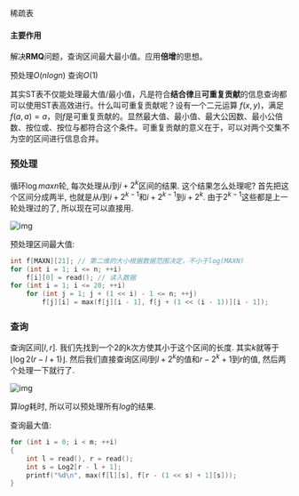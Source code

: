 稀疏表

#### 主要作用

解决**RMQ**问题，查询区间最大最小值。应用**倍增**的思想。

预处理$O(nlogn)$ 查询$O(1)$



其实ST表不仅能处理最大值/最小值，凡是符合**结合律**且**可重复贡献**的信息查询都可以使用ST表高效进行。什么叫可重复贡献呢？设有一个二元运算  $f(x,y)$，满足  $f(a,a)=a$，则$f$是可重复贡献的。显然最大值、最小值、最大公因数、最小公倍数、按位或、按位与都符合这个条件。可重复贡献的意义在于，可以对两个交集不为空的区间进行信息合并。



### 预处理

循环$\log maxn$轮, 每次处理从$i$到$i+2^k$区间的结果. 这个结果怎么处理呢? 首先把这个区间分成两半, 也就是从$i$到$i+2^{k-1}$和$i+2^{k-1}$到$i+2^k$. 由于$2^{k-1}$这些都是上一轮处理过的了, 所以现在可以直接用.

![img](https://pic4.zhimg.com/80/v2-22d8a24faea894fb8ddceae627093bbf_720w.jpg)

预处理区间最大值:

```c++
int f[MAXN][21]; // 第二维的大小根据数据范围决定，不小于log(MAXN)
for (int i = 1; i <= n; ++i)
    f[i][0] = read(); // 读入数据
for (int i = 1; i <= 20; ++i)
    for (int j = 1; j + (1 << i) - 1 <= n; ++j)
        f[j][i] = max(f[j][i - 1], f[j + (1 << (i - 1))][i - 1]);
```



### 查询

查询区间$[l,r]$. 我们先找到一个2的k次方使其小于这个区间的长度. 其实$k$就等于$\lfloor\log2(r-l+1)\rfloor$. 然后我们直接查询区间$l$到$l+2^k$的值和$r-2^k+1$到$r$的值, 然后两个处理一下就行了.

![img](https://pic4.zhimg.com/80/v2-9d09b3492f0c0cbaa7555a56b22c1693_720w.jpg)

算$log$耗时, 所以可以预处理所有$log$的结果.

查询最大值:

```c++
for (int i = 0; i < m; ++i)
{
    int l = read(), r = read();
    int s = Log2[r - l + 1];
    printf("%d\n", max(f[l][s], f[r - (1 << s) + 1][s]));
}
```

